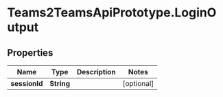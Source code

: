 # Teams2TeamsApiPrototype.LoginOutput

## Properties

Name | Type | Description | Notes
------------ | ------------- | ------------- | -------------
**sessionId** | **String** |  | [optional] 


